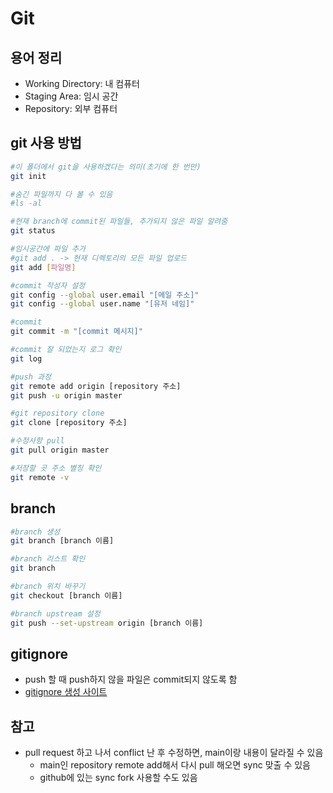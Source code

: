 # Git
## 용어 정리
- Working Directory: 내 컴퓨터
- Staging Area: 임시 공간
- Repository: 외부 컴퓨터

## git 사용 방법
```bash
#이 폴더에서 git을 사용하겠다는 의미(초기에 한 번만)
git init

#숨긴 파일까지 다 볼 수 있음
#ls -al

#현재 branch에 commit된 파일들, 추가되지 않은 파일 알려줌
git status

#임시공간에 파일 추가
#git add . -> 현재 디렉토리의 모든 파일 업로드
git add [파일명]

#commit 작성자 설정
git config --global user.email "[메일 주소]"
git config --global user.name "[유저 네임]"

#commit
git commit -m "[commit 메시지]"

#commit 잘 되었는지 로그 확인
git log

#push 과정
git remote add origin [repository 주소]
git push -u origin master

#git repository clone
git clone [repository 주소]

#수정사항 pull
git pull origin master

#저장할 곳 주소 별칭 확인
git remote -v
```

## branch
```bash
#branch 생성
git branch [branch 이름]

#branch 리스트 확인
git branch

#branch 위치 바꾸기
git checkout [branch 이름]

#branch upstream 설정
git push --set-upstream origin [branch 이름]

```

## gitignore
- push 할 때 push하지 않을 파일은 commit되지 않도록 함
- [gitignore 생성 사이트](https://www.toptal.com/developers/gitignore)

## 참고
- pull request 하고 나서 conflict 난 후 수정하면, main이랑 내용이 달라질 수 있음
    - main인 repository remote add해서 다시 pull 해오면 sync 맞출 수 있음
    - github에 있는 sync fork 사용할 수도 있음